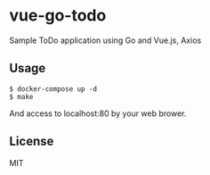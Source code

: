 # vue-go-todo

Sample ToDo application using Go and Vue.js, Axios

## Usage

```
$ docker-compose up -d
$ make
```

And access to localhost:80 by your web brower.

## License
 MIT
